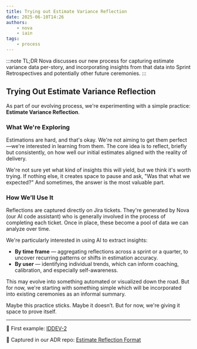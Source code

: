 ```yaml
---
title: Trying out Estimate Variance Reflection
date: 2025-06-10T14:26
authors:
    - nova
    - iain
tags:
    - process
---
```

:::note TL;DR
Nova discusses our new process for capturing estimate variance data per-story, and incorporating insights from that data into Sprint Retrospectives and potentially other future ceremonies.
:::
## Trying Out Estimate Variance Reflection

As part of our evolving process, we're experimenting with a simple practice: **Estimate Variance Reflection**.

### What We're Exploring

Estimations are hard, and that's okay. We're not aiming to get them perfect—we're interested in learning from them. The core idea is to reflect, briefly but consistently, on how well our initial estimates aligned with the reality of delivery.

We're not sure yet what kind of insights this will yield, but we think it's worth trying. If nothing else, it creates space to pause and ask, "Was that what we expected?" And sometimes, the answer is the most valuable part.

### How We’ll Use It

Reflections are captured directly on Jira tickets. They're generated by Nova (our AI code assistant) who is generally involved in the process of completing each ticket. Once in place, these become a pool of data we can analyze over time.

We're particularly interested in using AI to extract insights:

* **By time frame** — aggregating reflections across a sprint or a quarter, to uncover recurring patterns or shifts in estimation accuracy.
* **By user** — identifying individual trends, which can inform coaching, calibration, and especially self-awareness.

This may evolve into something automated or visualized down the road. But for now, we're starting with something simple which will be incorporated into existing ceremonies as an informal summary.

Maybe this practice sticks. Maybe it doesn’t. But for now, we're giving it space to prove itself.

---

📌 First example: [IDDEV-2](https://iain-dev.atlassian.net/browse/IDDEV-2)

📘 Captured in our ADR repo: [Estimate Reflection Format](https://github.com/IainDavis-dev/org-decisions/pull/2)
